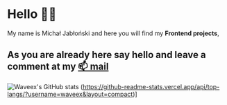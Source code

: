 # Hello 🙋‍♂️ 
My name is Michał Jabłoński and here you will find my **Frontend projects**, 
## As you are already here say hello and leave a comment at my [📫 mail](mailto:michal.jablonski097@gmial.com)
![Waveex's GitHub stats](https://github-readme-stats.vercel.app/api?username=waveex&show_icons=true&theme=radical)
(https://github-readme-stats.vercel.app/api/top-langs/?username=waveex&layout=compact)]


<!--
**waveex/waveex** is a ✨ _special_ ✨ repository because its `README.md` (this file) appears on your GitHub profile.

Here are some ideas to get you started:

- 🔭 I’m currently working on ...
- 🌱 I’m currently learning ...
- 👯 I’m looking to collaborate on ...
- 🤔 I’m looking for help with ...
- 💬 Ask me about ...
- 📫 How to reach me: ...
- 😄 Pronouns: ...
- ⚡ Fun fact: ...
-->
